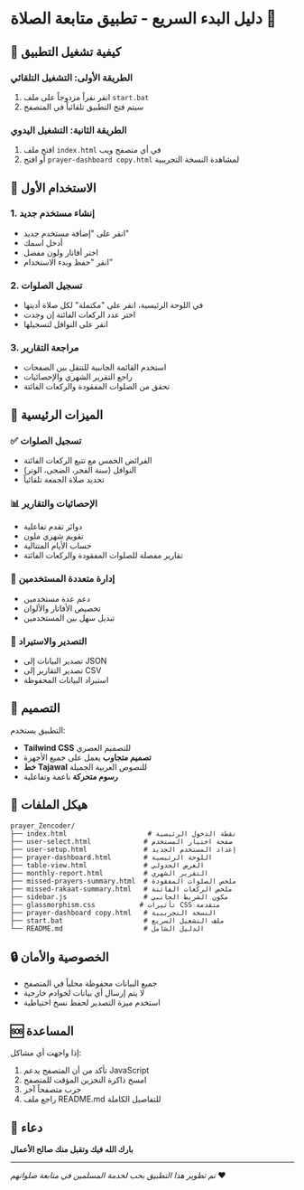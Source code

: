 # دليل البدء السريع - تطبيق متابعة الصلاة 🕌

## 🚀 كيفية تشغيل التطبيق

### الطريقة الأولى: التشغيل التلقائي
1. انقر نقراً مزدوجاً على ملف `start.bat`
2. سيتم فتح التطبيق تلقائياً في المتصفح

### الطريقة الثانية: التشغيل اليدوي
1. افتح ملف `index.html` في أي متصفح ويب
2. أو افتح `prayer-dashboard copy.html` لمشاهدة النسخة التجريبية

## 📱 الاستخدام الأول

### 1. إنشاء مستخدم جديد
- انقر على "إضافة مستخدم جديد"
- أدخل اسمك
- اختر أفاتار ولون مفضل
- انقر "حفظ وبدء الاستخدام"

### 2. تسجيل الصلوات
- في اللوحة الرئيسية، انقر على "مكتملة" لكل صلاة أديتها
- اختر عدد الركعات الفائتة إن وجدت
- انقر على النوافل لتسجيلها

### 3. مراجعة التقارير
- استخدم القائمة الجانبية للتنقل بين الصفحات
- راجع التقرير الشهري والإحصائيات
- تحقق من الصلوات المفقودة والركعات الفائتة

## 🔧 الميزات الرئيسية

### ✅ تسجيل الصلوات
- الفرائض الخمس مع تتبع الركعات الفائتة
- النوافل (سنة الفجر، الضحى، الوتر)
- تحديد صلاة الجمعة تلقائياً

### 📊 الإحصائيات والتقارير
- دوائر تقدم تفاعلية
- تقويم شهري ملون
- حساب الأيام المتتالية
- تقارير مفصلة للصلوات المفقودة والركعات الفائتة

### 👥 إدارة متعددة المستخدمين
- دعم عدة مستخدمين
- تخصيص الأفاتار والألوان
- تبديل سهل بين المستخدمين

### 💾 التصدير والاستيراد
- تصدير البيانات إلى JSON
- تصدير التقارير إلى CSV
- استيراد البيانات المحفوظة

## 🎨 التصميم

التطبيق يستخدم:
- **Tailwind CSS** للتصميم العصري
- **تصميم متجاوب** يعمل على جميع الأجهزة
- **خط Tajawal** للنصوص العربية الجميلة
- **رسوم متحركة** ناعمة وتفاعلية

## 📁 هيكل الملفات

```
prayer_Zencoder/
├── index.html                    # نقطة الدخول الرئيسية
├── user-select.html             # صفحة اختيار المستخدم
├── user-setup.html              # إعداد المستخدم الجديد
├── prayer-dashboard.html        # اللوحة الرئيسية
├── table-view.html              # العرض الجدولي
├── monthly-report.html          # التقرير الشهري
├── missed-prayers-summary.html  # ملخص الصلوات المفقودة
├── missed-rakaat-summary.html   # ملخص الركعات الفائتة
├── sidebar.js                   # مكون الشريط الجانبي
├── glassmorphism.css           # تأثيرات CSS متقدمة
├── prayer-dashboard copy.html   # النسخة التجريبية
├── start.bat                    # ملف التشغيل السريع
└── README.md                    # الدليل الشامل
```

## 🔒 الخصوصية والأمان

- جميع البيانات محفوظة محلياً في المتصفح
- لا يتم إرسال أي بيانات لخوادم خارجية
- استخدم ميزة التصدير لحفظ نسخ احتياطية

## 🆘 المساعدة

إذا واجهت أي مشاكل:
1. تأكد من أن المتصفح يدعم JavaScript
2. امسح ذاكرة التخزين المؤقت للمتصفح
3. جرب متصفحاً آخر
4. راجع ملف README.md للتفاصيل الكاملة

## 🤲 دعاء

**بارك الله فيك وتقبل منك صالح الأعمال**

---

*تم تطوير هذا التطبيق بحب لخدمة المسلمين في متابعة صلواتهم* ❤️